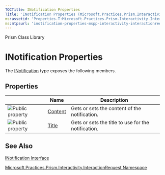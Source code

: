 ```yaml
---
TOCTitle: INotification Properties
Title: 'INotification Properties (Microsoft.Practices.Prism.Interactivity.InteractionRequest)'
ms:assetid: 'Properties.T:Microsoft.Practices.Prism.Interactivity.InteractionRequest.INotification'
ms:mtpsurl: 'inotification-properties-mspp-interactivity-interactionrequest.md'
---
```


Prism Class Library

INotification Properties
========================

The [INotification](https://msdn.microsoft.com/library/microsoft.practices.prism.interactivity.interactionrequest.inotification) type exposes the following members.

Properties
----------

<span id="propertyTableToggle"></span>
<table>

<thead>
<tr class="header">
<th> </th>
<th>Name</th>
<th>Description</th>
</tr>
</thead>
<tbody>
<tr class="odd">
<td><img src="https://msdn.microsoft.com/en-us/Dn736264.pubproperty(en-us,PandP.50).gif" title="Public property" /></td>
<td><a href="https://msdn.microsoft.com/library/microsoft.practices.prism.interactivity.interactionrequest.inotification.content">Content</a></td>
<td><div class="summary">
Gets or sets the content of the notification.
</div></td>
</tr>
<tr class="even">
<td><img src="https://msdn.microsoft.com/en-us/Dn736264.pubproperty(en-us,PandP.50).gif" title="Public property" /></td>
<td><a href="https://msdn.microsoft.com/library/microsoft.practices.prism.interactivity.interactionrequest.inotification.title">Title</a></td>
<td><div class="summary">
Gets or sets the title to use for the notification.
</div></td>
</tr>
</tbody>
</table>

See Also
--------


[INotification Interface](https://msdn.microsoft.com/library/microsoft.practices.prism.interactivity.interactionrequest.inotification)

[Microsoft.Practices.Prism.Interactivity.InteractionRequest Namespace](https://msdn.microsoft.com/library/microsoft.practices.prism.interactivity.interactionrequest)
